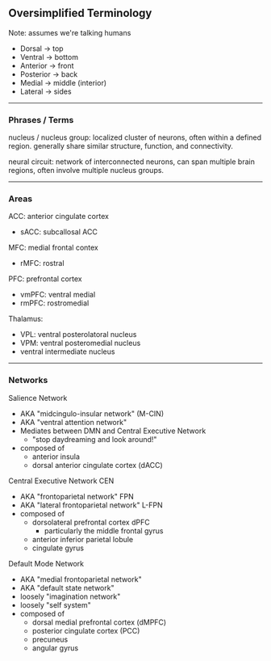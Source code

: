 ## Oversimplified Terminology

Note: assumes we're talking humans

* Dorsal -> top
* Ventral -> bottom
* Anterior -> front
* Posterior -> back
* Medial -> middle (interior)
* Lateral -> sides

---

### Phrases / Terms

nucleus / nucleus group: localized cluster of neurons, often within a defined region. generally share similar structure, function, and connectivity.

neural circuit: network of interconnected neurons, can span multiple brain regions, often involve multiple nucleus groups.

---

### Areas

ACC:  anterior cingulate cortex
 * sACC: subcallosal ACC

MFC: medial frontal contex
 * rMFC: rostral

PFC: prefrontal cortex
 * vmPFC: ventral medial
 * rmPFC: rostromedial

Thalamus:
 * VPL: ventral posterolatoral nucleus
 * VPM: ventral posteromedial nucleus
 * ventral intermediate nucleus

---

### Networks

Salience Network
- AKA "midcingulo-insular network" (M-CIN)
- AKA "ventral attention network"
- Mediates between DMN and Central Executive Network
  - "stop daydreaming and look around!"
- composed of
  - anterior insula
  - dorsal anterior cingulate cortex (dACC)

Central Executive Network CEN
- AKA "frontoparietal network" FPN
- AKA "lateral frontoparietal network" L-FPN
- composed of
  - dorsolateral prefrontal cortex dPFC
    - particularly the middle frontal gyrus
  - anterior inferior parietal lobule
  - cingulate gyrus

Default Mode Network
- AKA "medial frontoparietal network"
- AKA "default state network"
- loosely "imagination network"
- loosely "self system"
- composed of
  - dorsal medial prefrontal cortex (dMPFC)
  - posterior cingulate cortex (PCC)
  - precuneus
  - angular gyrus

